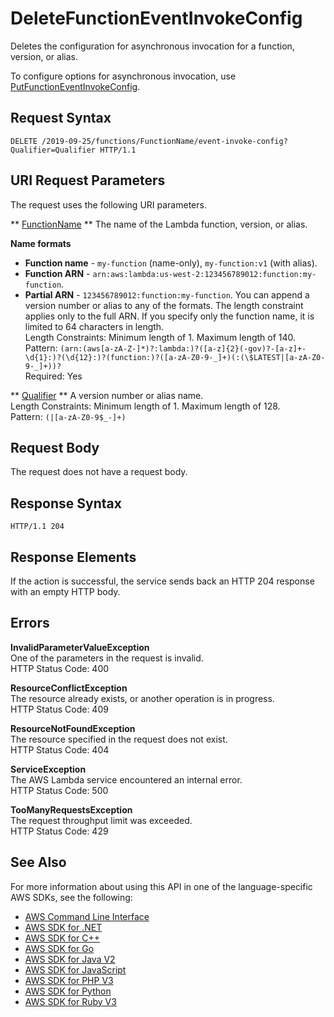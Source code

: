 # DeleteFunctionEventInvokeConfig<a name="API_DeleteFunctionEventInvokeConfig"></a>

Deletes the configuration for asynchronous invocation for a function, version, or alias\.

To configure options for asynchronous invocation, use [PutFunctionEventInvokeConfig](API_PutFunctionEventInvokeConfig.md)\.

## Request Syntax<a name="API_DeleteFunctionEventInvokeConfig_RequestSyntax"></a>

```
DELETE /2019-09-25/functions/FunctionName/event-invoke-config?Qualifier=Qualifier HTTP/1.1
```

## URI Request Parameters<a name="API_DeleteFunctionEventInvokeConfig_RequestParameters"></a>

The request uses the following URI parameters\.

 ** [FunctionName](#API_DeleteFunctionEventInvokeConfig_RequestSyntax) **   <a name="SSS-DeleteFunctionEventInvokeConfig-request-FunctionName"></a>
The name of the Lambda function, version, or alias\.  

**Name formats**
+  **Function name** \- `my-function` \(name\-only\), `my-function:v1` \(with alias\)\.
+  **Function ARN** \- `arn:aws:lambda:us-west-2:123456789012:function:my-function`\.
+  **Partial ARN** \- `123456789012:function:my-function`\.
You can append a version number or alias to any of the formats\. The length constraint applies only to the full ARN\. If you specify only the function name, it is limited to 64 characters in length\.  
Length Constraints: Minimum length of 1\. Maximum length of 140\.  
Pattern: `(arn:(aws[a-zA-Z-]*)?:lambda:)?([a-z]{2}(-gov)?-[a-z]+-\d{1}:)?(\d{12}:)?(function:)?([a-zA-Z0-9-_]+)(:(\$LATEST|[a-zA-Z0-9-_]+))?`   
Required: Yes

 ** [Qualifier](#API_DeleteFunctionEventInvokeConfig_RequestSyntax) **   <a name="SSS-DeleteFunctionEventInvokeConfig-request-Qualifier"></a>
A version number or alias name\.  
Length Constraints: Minimum length of 1\. Maximum length of 128\.  
Pattern: `(|[a-zA-Z0-9$_-]+)` 

## Request Body<a name="API_DeleteFunctionEventInvokeConfig_RequestBody"></a>

The request does not have a request body\.

## Response Syntax<a name="API_DeleteFunctionEventInvokeConfig_ResponseSyntax"></a>

```
HTTP/1.1 204
```

## Response Elements<a name="API_DeleteFunctionEventInvokeConfig_ResponseElements"></a>

If the action is successful, the service sends back an HTTP 204 response with an empty HTTP body\.

## Errors<a name="API_DeleteFunctionEventInvokeConfig_Errors"></a>

 **InvalidParameterValueException**   
One of the parameters in the request is invalid\.  
HTTP Status Code: 400

 **ResourceConflictException**   
The resource already exists, or another operation is in progress\.  
HTTP Status Code: 409

 **ResourceNotFoundException**   
The resource specified in the request does not exist\.  
HTTP Status Code: 404

 **ServiceException**   
The AWS Lambda service encountered an internal error\.  
HTTP Status Code: 500

 **TooManyRequestsException**   
The request throughput limit was exceeded\.  
HTTP Status Code: 429

## See Also<a name="API_DeleteFunctionEventInvokeConfig_SeeAlso"></a>

For more information about using this API in one of the language\-specific AWS SDKs, see the following:
+  [AWS Command Line Interface](https://docs.aws.amazon.com/goto/aws-cli/lambda-2015-03-31/DeleteFunctionEventInvokeConfig) 
+  [AWS SDK for \.NET](https://docs.aws.amazon.com/goto/DotNetSDKV3/lambda-2015-03-31/DeleteFunctionEventInvokeConfig) 
+  [AWS SDK for C\+\+](https://docs.aws.amazon.com/goto/SdkForCpp/lambda-2015-03-31/DeleteFunctionEventInvokeConfig) 
+  [AWS SDK for Go](https://docs.aws.amazon.com/goto/SdkForGoV1/lambda-2015-03-31/DeleteFunctionEventInvokeConfig) 
+  [AWS SDK for Java V2](https://docs.aws.amazon.com/goto/SdkForJavaV2/lambda-2015-03-31/DeleteFunctionEventInvokeConfig) 
+  [AWS SDK for JavaScript](https://docs.aws.amazon.com/goto/AWSJavaScriptSDK/lambda-2015-03-31/DeleteFunctionEventInvokeConfig) 
+  [AWS SDK for PHP V3](https://docs.aws.amazon.com/goto/SdkForPHPV3/lambda-2015-03-31/DeleteFunctionEventInvokeConfig) 
+  [AWS SDK for Python](https://docs.aws.amazon.com/goto/boto3/lambda-2015-03-31/DeleteFunctionEventInvokeConfig) 
+  [AWS SDK for Ruby V3](https://docs.aws.amazon.com/goto/SdkForRubyV3/lambda-2015-03-31/DeleteFunctionEventInvokeConfig) 